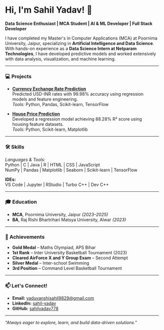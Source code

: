 
# Hi, I'm Sahil Yadav! 👋

**Data Science Enthusiast | MCA Student | AI & ML Developer | Full Stack Developer**

I have completed my Master's in Computer Applications (MCA) at Poornima University, Jaipur, specializing in **Artificial Intelligence and Data Science**. With hands-on experience as a **Data Science Intern at Netparam Technologies**, I have developed predictive models and worked extensively with data analysis, visualization, and machine learning.

---

### 💻 Projects

- **[Currency Exchange Rate Prediction](https://github.com/sahilyadav778)**  
  Predicted USD-INR rates with 99.98% accuracy using regression models and feature engineering.  
  *Tools:* Python, Pandas, Scikit-learn, TensorFlow

- **[House Price Prediction](https://github.com/sahilyadav778)**  
  Developed a regression model achieving 88.28% R² score using housing feature datasets.  
  *Tools:* Python, Scikit-learn, Matplotlib

---

### 🛠 Skills

*Languages & Tools:*  
Python | C | Java | R | HTML | CSS | JavaScript  
NumPy | Pandas | Matplotlib | Seaborn | Scikit-learn | TensorFlow

**IDEs:**  
VS Code | Jupyter | RStudio | Turbo C++ | Dev C++

---

### 🎓 Education

- **MCA**, Poornima University, Jaipur *(2023–2025)*  
- **BA**, Raj Rishi Bhartrihari Matsya University, Alwar *(2023)*

---

### 🏅 Achievements

- **Gold Medal** – Maths Olympiad, APS Bihar  
- **1st Rank** – Inter University Basketball Tournament (2023)  
- **Cleared AirForce X and Y Group Exam** – Second Attempt  
- **Silver Medal** – Inter-school Swimming  
- **3rd Position** – Command Level Basketball Tournament  

---

### 📫 Let's Connect!

- **Email:** yaduvanshisahil9829@gmail.com  
- **LinkedIn:** [sahil-yadav](https://www.linkedin.com/in/sahil-yadav-615b39282)  
- **GitHub:** [sahilyadav778](https://github.com/sahilyadav778)

---

*“Always eager to explore, learn, and build data-driven solutions.”*
